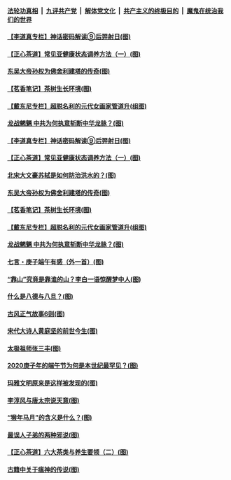 

####  [法轮功真相](../../../../basic/blob/master/README.md?t=06290131) &nbsp;|&nbsp; [九评共产党](../../../../9ping.md/blob/master/README.md?t=06290131) &nbsp;|&nbsp; [解体党文化](../../../../jtdwh.md/blob/master/README.md?t=06290131)  &nbsp;|&nbsp; [共产主义的终极目的](../../../../gczydzjmd.md/blob/master/README.md?t=06290131) &nbsp;|&nbsp; [魔鬼在统治我们的世界](../../../../mgztzwmdsj.md/blob/master/README.md?t=06290131) 

#### [【李道真专栏】神话密码解读⑨后羿射日(图)](../pages/p7/937560.md?t=06290131) 

#### [【正心茶道】常见亚健康状态调养方法（一）(图)](../pages/p7/937556.md?t=06290131) 

#### [东吴大帝孙权为佛舍利建塔的传奇(图)](../pages/p7/937764.md?t=06290131) 

#### [【茗香笔记】茶树生长环境(图)](../pages/p7/937562.md?t=06290131) 

#### [【戴东尼专栏】超脱名利的元代女画家管道升(组图)](../pages/p7/935043.md?t=06290131) 

#### [龙战魍魉 中共为何执意斩断中华龙脉？(图)](../pages/p7/937761.md?t=06290131) 

#### [【李道真专栏】神话密码解读⑨后羿射日(图)](../pages/p7/937560.md?t=06290131) 

#### [【正心茶道】常见亚健康状态调养方法（一）(图)](../pages/p7/937556.md?t=06290131) 

#### [北宋大文豪苏轼是如何防治洪水的？(图)](../pages/p7/937874.md?t=06290131) 

#### [东吴大帝孙权为佛舍利建塔的传奇(图)](../pages/p7/937764.md?t=06290131) 

#### [【茗香笔记】茶树生长环境(图)](../pages/p7/937562.md?t=06290131) 

#### [【戴东尼专栏】超脱名利的元代女画家管道升(组图)](../pages/p7/935043.md?t=06290131) 

#### [龙战魍魉 中共为何执意斩断中华龙脉？(图)](../pages/p7/937761.md?t=06290131) 

#### [七言・庚子端午有感（外一首）(图)](../pages/p7/937763.md?t=06290131) 

#### [“靠山”究竟是靠谁的山？李白一语惊醒梦中人(图)](../pages/p7/937659.md?t=06290131) 

#### [什么是八德与八旦？(图)](../pages/p7/937355.md?t=06290131) 

#### [古风正气故事6则(图)](../pages/p7/936931.md?t=06290131) 

#### [宋代大诗人黄庭坚的前世今生(图)](../pages/p7/937617.md?t=06290131) 

#### [太极祖师张三丰(图)](../pages/p7/937351.md?t=06290131) 

#### [2020庚子年的端午节为何是本世纪最罕见？(图)](../pages/p7/937552.md?t=06290131) 

#### [玛雅文明原来是这样被发现的(图)](../pages/p7/937511.md?t=06290131) 

#### [李淳风与唐太宗说天意(图)](../pages/p7/937350.md?t=06290131) 

#### [“猴年马月”的含义是什么？(图)](../pages/p7/937346.md?t=06290131) 

#### [最误人子弟的两种邪说(图)](../pages/p7/937431.md?t=06290131) 

#### [【正心茶道】六大茶类与养生要领（二）(图)](../pages/p7/936912.md?t=06290131) 

#### [古籍中关于瘟神的传说(图)](../pages/p7/937430.md?t=06290131) 

